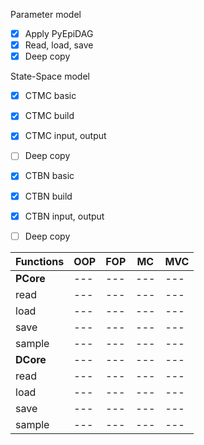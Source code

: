 Parameter model

- [x] Apply PyEpiDAG
- [x] Read, load, save
- [x] Deep copy

State-Space model

- [x] CTMC basic
- [x] CTMC build
- [x] CTMC input, output
- [ ] Deep copy

- [x] CTBN basic
- [x] CTBN build
- [x] CTBN input, output
- [ ] Deep copy






| Functions    | OOP | FOP | MC  | MVC |
| ------------ | --- | --- | --- | --- |
| **PCore**    | --- | --- | --- | --- |
| read         | --- | --- | --- | --- |
| load         | --- | --- | --- | --- |
| save         | --- | --- | --- | --- |
| sample       | --- | --- | --- | --- |
| **DCore**    | --- | --- | --- | --- |
| read         | --- | --- | --- | --- |
| load         | --- | --- | --- | --- |
| save         | --- | --- | --- | --- |
| sample       | --- | --- | --- | --- |





